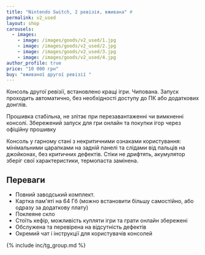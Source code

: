 ```yaml
---
title: "Nintendo Switch, 2 ревізія, вживана" #
permalink: v2_used
layout: shop
carousels:
  - images: 
    - image: /images/goods/v2_used/1.jpg
    - image: /images/goods/v2_used/2.jpg
    - image: /images/goods/v2_used/3.jpg
    - image: /images/goods/v2_used/4.jpg
author_profile: true
price: "10 000 грн"
buy: "вживаної другої ревізії "
---
```


Консоль другої ревізії, встановлено кращі ігри. Чипована. Запуск проходить автоматично, без необхідності доступу до ПК або додаткових донглів.

Прошивка стабільна, не злітає при перезавантаженні чи вимкненні консолі. Збережений запуск для гри онлайн та покупки ігор через офіційну прошивку

Консоль у гарному стані з некритичними ознаками користування: мінімальними царапками на задній панелі та слідами від пальців на джойконах, без критичних дефектів. Стіки не дрифтять, акумулятор зберіг свої характеристики, термопаста замінена.

## Переваги
- Повний заводський комплект.
- Картка пам'яті на 64 Гб (можно встановити більшу самостійно, або одразу за додаткову плату)
- Поклеяне скло
- Стоїть кефір, можливість купляти ігри та грати онлайн збережені
- Обслужена та перевірена на відсутність дефектів
- Окремий чат і інструкції для користувачів консолей

{% include inc/tg_group.md %}